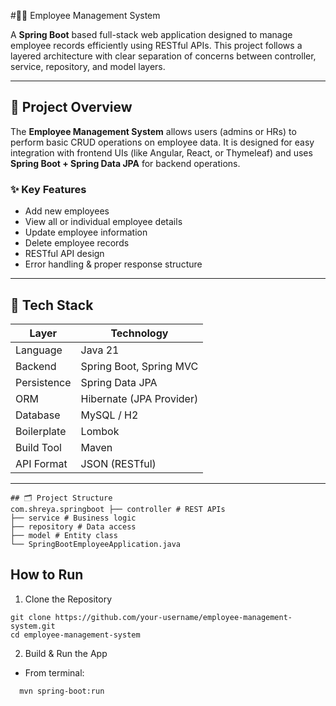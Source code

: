 #🧑‍💼 Employee Management System

A **Spring Boot** based full-stack web application designed to manage employee records efficiently using RESTful APIs. This project follows a layered architecture with clear separation of concerns between controller, service, repository, and model layers.

---

## 📌 Project Overview

The **Employee Management System** allows users (admins or HRs) to perform basic CRUD operations on employee data. It is designed for easy integration with frontend UIs (like Angular, React, or Thymeleaf) and uses **Spring Boot + Spring Data JPA** for backend operations.

### ✨ Key Features

- Add new employees
- View all or individual employee details
- Update employee information
- Delete employee records
- RESTful API design
- Error handling & proper response structure

---

## 🧰 Tech Stack

| Layer          | Technology               |
|----------------|--------------------------|
| Language       | Java 21                  |
| Backend        | Spring Boot, Spring MVC  |
| Persistence    | Spring Data JPA          |
| ORM            | Hibernate (JPA Provider) |
| Database       | MySQL / H2               |
| Boilerplate    | Lombok                   |
| Build Tool     | Maven                    |
| API Format     | JSON (RESTful)           |

---
````
## 🗂️ Project Structure
com.shreya.springboot ├── controller # REST APIs 
├── service # Business logic
├── repository # Data access
├── model # Entity class 
└── SpringBootEmployeeApplication.java

````
## How to Run

1. Clone the Repository
````
git clone https://github.com/your-username/employee-management-system.git
cd employee-management-system
````
2. Build & Run the App
- From terminal:
````
  mvn spring-boot:run
````

